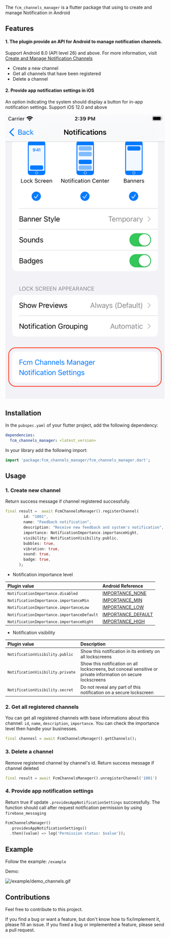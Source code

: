 
The `fcm_channels_manager` is a flutter package that using to create and manage Notification in Android
## Features

#### 1. The plugin provide an API for Android to manage notification channels. 
Support Android 8.0 (API level 26) and above. For more information, visit [Create and Manage Notification Channels](https://developer.android.com/develop/ui/views/notifications/channels)

* Create a new channel
* Get all channels that have been registered
* Delete a channel

#### 2. Provide app notification settings in iOS

An option indicating the system should display a button for in-app notification settings. Support iOS 12.0 and above

![/example/notification_settings.png](https://github.com/TuyenPonos/FCMChannelsManager/blob/main/example/notification_settings.png)

## Installation

In the `pubspec.yaml` of your flutter project, add the following dependency:

```yaml
dependencies:
  fcm_channels_manager: <latest_version>
```

In your library add the following import:

```dart
import 'package:fcm_channels_manager/fcm_channels_manager.dart';
```

## Usage

### 1. Create new channel

Return success message if channel registered successfully.

```dart
final result =  await FcmChannelsManager().registerChannel(
        id: "1001",
        name: "Feedback notification",
        description: "Receive new feedback and system's notification",
        importance: NotificationImportance.importanceHight,
        visibility: NotificationVisibility.public,
        bubbles: true,
        vibration: true,
        sound: true,
        badge: true,
      );
```

* Notification importance level


| Plugin value                                | Android Reference          |
|:--------------------------------------|:-------------------|
|`NotificationImportance.disabled`       | [IMPORTANCE_NONE](https://developer.android.com/reference/android/app/NotificationManager#IMPORTANCE_NONE)   |
|`NotificationImportance.importanceMin ` | [IMPORTANCE_MIN](https://developer.android.com/reference/android/app/NotificationManager#IMPORTANCE_MIN)   |
|`NotificationImportance.importanceLow` | [IMPORTANCE_LOW](https://developer.android.com/reference/android/app/NotificationManager#IMPORTANCE_LOW) |
|`NotificationImportance.importanceDefault` | [IMPORTANCE_DEFAULT](https://developer.android.com/reference/android/app/NotificationManager#IMPORTANCE_DEFAULT) |
|`NotificationImportance.importanceHight` | [IMPORTANCE_HIGH](https://developer.android.com/reference/android/app/NotificationManager#IMPORTANCE_HIGH) |

* Notification visibility

| Plugin value                                | Description          |
|:--------------------------------------|:-------------------|
|`NotificationVisibility.public`       | Show this notification in its entirety on all lockscreens   |
|`NotificationVisibility.private ` | Show this notification on all lockscreens, but conceal sensitive or private information on secure lockscreens   |
|`NotificationVisibility.secret` | Do not reveal any part of this notification on a secure lockscreen |

### 2. Get all registered channels

You can get all registered channels with base informations about this channel: `id`, `name`, `description`, `importance`. You can check the importance level then handle your businesses.

```dart
final channesl = await FcmChannelsManager().getChannels();
```

### 3. Delete a channel

Remove registered channel by channel's id. Return success message if channel deleted

```dart
final result = await FcmChannelsManager().unregisterChannel('1001')
```

### 4. Provide app notification settings

Return true if update `.providesAppNotificationSettings` successfully. The function should call after request notification permission by using `firebase_messaging`

```dart
FcmChannelsManager()
  .providesAppNotificationSettings()
  .then((value) => log('Permission status: $value'));
```
 
## Example

Follow the example: `/example`

Demo:

![/example/demo_channels.gif](https://github.com/TuyenPonos/FCMChannelsManager/blob/main/example/demo_channels.gif)


## Contributions 

Feel free to contribute to this project.

If you find a bug or want a feature, but don't know how to fix/implement it, please fill an issue.
If you fixed a bug or implemented a feature, please send a pull request.